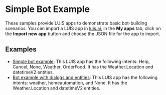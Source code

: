 # Simple Bot Example

These samples provide LUIS apps to demonstrate basic bot-building scenarios. You can import a LUIS app in [luis.ai](https://www.luis.ai), in the **My apps** tab, click on the **Import new app** button and choose the JSON file for the app to import.

## Examples

* [Simple bot example](./FirstSimpleBotExample.json): This LUIS app has the following intents: Help, Cancel, None, Weather, OrderFood. It has the Weather.Location and datetimeV2 entities. 
* [Bot example with dialogs and entities](./WeatherOrHomeAutomation.json): This LUIS app has the following intents: weather, homeautomation, and None. It has the Weather.Location and datetimeV2 entities. 

